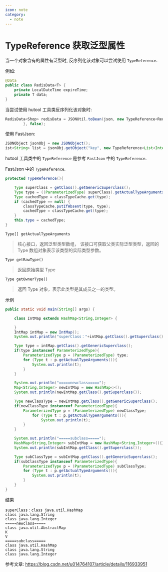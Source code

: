 ```yaml
---
icon: note
category:
  - note
---
```


# TypeReference 获取泛型属性

当一个对象含有的属性有泛型时, 反序列化该对象可以尝试使用 `TypeReference`.

例如:

```java
@Data
public class RedisData<T> {
    private LocalDateTime expireTime;
    private T data;
}
```

当尝试使用 hutool 工具类反序列化该对象时:

```java
RedisData<Shop> redisData = JSONUtil.toBean(json, new TypeReference<RedisData<Shop>>() {
        }, false);
```

使用 FastJson:

```java
JSONObject jsonObj = new JSONObject();
ist<String> list = jsonObj.getObject("key", new TypeReference<List<Integer>>(){});
```

hutool 工具类中的 `TypeReference` 是参考 `FastJson` 中的 `TypeReference`.

FastJson 中的 `TypeReference`.

```java
protected TypeReference(){

    Type superClass = getClass().getGenericSuperclass();
    Type type = ((ParameterizedType) superClass).getActualTypeArguments()[0];
    Type cachedType = classTypeCache.get(type);
    if (cachedType == null) {
        classTypeCache.putIfAbsent(type, type);
        cachedType = classTypeCache.get(type);
    }
    this.type = cachedType;
}
```

`Type[] getActualTypeArguments`

> 核心接口，返回泛型类型数组， 该接口可获取父类实际泛型类型，返回的 Type 数组对象表示该类型的实际类型参数。

`Type getRawType()`

> 返回原始类型 Type

`Type getOwnerType()`

> 返回 Type 对象，表示此类型是其成员之一的类型。

示例

```java
public static void main(String[] args) {

    class IntMap extends HashMap<String,Integer> {

    }
    IntMap intMap = new IntMap();
    System.out.println("superClass："+intMap.getClass().getSuperclass());

    Type type = intMap.getClass().getGenericSuperclass();
    if(type instanceof ParameterizedType){
        ParameterizedType p = (ParameterizedType) type;
        for (Type t : p.getActualTypeArguments()){
            System.out.println(t);
        }
    }

    System.out.println("=====newclass=====");
    Map<String,Integer> newIntMap = new HashMap<>();
    System.out.println(newIntMap.getClass().getSuperclass());

    Type newClassType = newIntMap.getClass().getGenericSuperclass();
    if(newClassType instanceof ParameterizedType){
        ParameterizedType p = (ParameterizedType) newClassType;
            for (Type t : p.getActualTypeArguments()){
                System.out.println(t);
        }
    }

    System.out.println("=====subclass=====");
    HashMap<String,Integer> subIntMap = new HashMap<String,Integer>(){};
    System.out.println(subIntMap.getClass().getSuperclass());

    Type subClassType = subIntMap.getClass().getGenericSuperclass();
    if(subClassType instanceof ParameterizedType){
        ParameterizedType p = (ParameterizedType) subClassType;
        for (Type t : p.getActualTypeArguments()){
            System.out.println(t);
        }
    }
}
```

结果

```shell
superClass：class java.util.HashMap
class java.lang.String
class java.lang.Integer
=====newclass=====
class java.util.AbstractMap
K
V
=====subclass=====
class java.util.HashMap
class java.lang.String
class java.lang.Integer
```

参考文章: <https://blog.csdn.net/u014764107/article/details/116933951>
